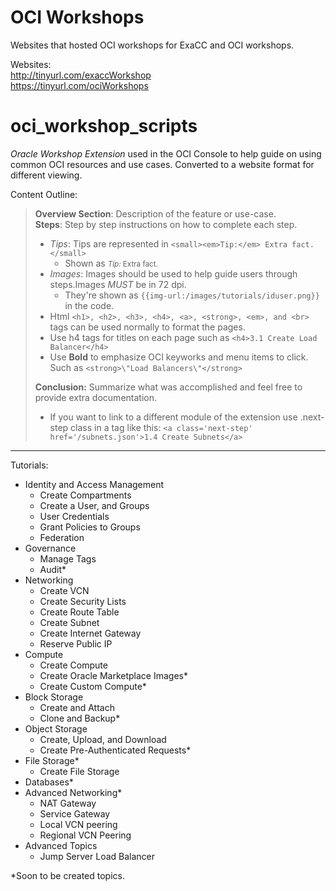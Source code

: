 # OCI Workshops 

Websites that hosted OCI workshops for ExaCC and OCI workshops. 

Websites:  
http://tinyurl.com/exaccWorkshop  
https://tinyurl.com/ociWorkshops


# oci_workshop_scripts

_Oracle Workshop Extension_ used in the OCI Console to help guide on using common OCI resources and use cases. Converted to a website format for different viewing. 

Content Outline: 
> **Overview Section**: Description of the feature or use-case.   
> **Steps**: Step by step instructions on how to complete each step.  
> * *Tips*: Tips are represented in ```<small><em>Tip:</em> Extra fact.</small>```  
>   * Shown as <small>*Tip:* Extra fact.</small>   
>* *Images*: Images should be used to help guide users through steps.Images *MUST* be in 72 dpi.
>   * They're shown as `{{img-url:/images/tutorials/iduser.png}}` in the code. 
>* Html `<h1>, <h2>, <h3>, <h4>, <a>, <strong>, <em>, and <br>` tags can be used normally to format the pages.  
>* Use h4 tags for titles on each page such as `<h4>3.1 Create Load Balancer</h4>`  
>* Use **Bold** to emphasize OCI keyworks and menu items to click. Such as `<strong>\"Load Balancers\"</strong>`  
>
>**Conclusion:** Summarize what was accomplished and feel free to provide extra documentation.    
>* If you want to link to a different module of the extension use .next-step class in a tag like this: `<a class='next-step' href='/subnets.json'>1.4 Create Subnets</a>`


<hr>

Tutorials:
* Identity and Access Management
   * Create Compartments
   * Create a User, and Groups
   * User Credentials
   * Grant Policies to Groups
   * Federation
* Governance
   * Manage Tags
   * Audit*
* Networking
   * Create VCN
   * Create Security Lists 
   * Create Route Table
   * Create Subnet
   * Create Internet Gateway
   * Reserve Public IP
* Compute
  * Create Compute
  * Create Oracle Marketplace Images*
  * Create Custom Compute*
* Block Storage 
   * Create and Attach
   * Clone and Backup*
* Object Storage 
   * Create, Upload, and Download
   * Create Pre-Authenticated Requests*
* File Storage*
   * Create File Storage
* Databases*
* Advanced Networking*
   * NAT Gateway 
   * Service Gateway 
   * Local VCN peering
   * Regional VCN Peering
* Advanced Topics
   * Jump Server Load Balancer

 *Soon to be created topics.
   
    



    
